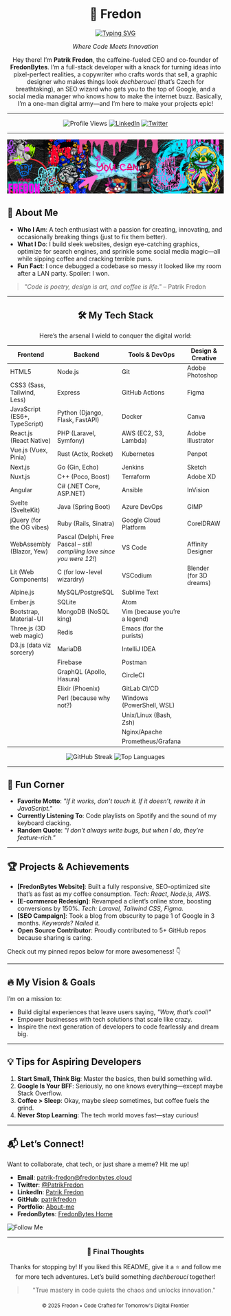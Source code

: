 <!-- Header with modern styling -->
<div align="center">
  
# 🚀 Fredon

[![Typing SVG](https://readme-typing-svg.demolab.com?font=Fira+Code&weight=600&size=24&duration=3000&pause=1000&color=282A36&center=true&vCenter=true&random=false&width=435&lines=Full-Stack+Developer;Security+Expert;Tech+Innovator;Code+Wizard;Design+Ninja;SEO+Sorcerer;Social+Media+Guru)](https://git.io/typing-svg)

*Where Code Meets Innovation*

Hey there! I’m **Patrik Fredon**, the caffeine-fueled CEO and co-founder of **FredonBytes**. I’m a full-stack developer with a knack for turning ideas into pixel-perfect realities, a copywriter who crafts words that sell, a graphic designer who makes things look *dechberoucí* (that’s Czech for breathtaking), an SEO wizard who gets you to the top of Google, and a social media manager who knows how to make the internet buzz. Basically, I’m a one-man digital army—and I’m here to make your projects epic!

---


![Profile Views](https://komarev.com/ghpvc/?username=patrik-fredon&color=blueviolet&style=flat-square)
[![LinkedIn](https://img.shields.io/badge/LinkedIn-Connect-0077B5?style=flat-square&logo=linkedin)](https://linkedin.com/in/fredon)
[![Twitter](https://img.shields.io/badge/Twitter-Follow-1DA1F2?style=flat-square&logo=twitter)](https://twitter.com/Fredon)

</div>

---

<div align="center">
  <img src="https://github.com/patrik-fredon/patrik-fredon/blob/main/fredon6_banner.png" width=full alt="Fredon's Dev Card"/>
</div>

<!-- About Me Section -->

## 🌟 About Me

- **Who I Am**: A tech enthusiast with a passion for creating, innovating, and occasionally breaking things (just to fix them better).
- **What I Do**: I build sleek websites, design eye-catching graphics, optimize for search engines, and sprinkle some social media magic—all while sipping coffee and cracking terrible puns.
- **Fun Fact**: I once debugged a codebase so messy it looked like my room after a LAN party. Spoiler: I won.

> *"Code is poetry, design is art, and coffee is life."* – Patrik Fredon

---

<!-- Tech Stack Section with Modern Badges -->


<div align="center">

## 🛠️ My Tech Stack

Here’s the arsenal I wield to conquer the digital world:

| **Frontend**                     | **Backend**                     | **Tools & DevOps**              | **Design & Creative**          |
|----------------------------------|---------------------------------|---------------------------------|-------------------------------|
| HTML5                           | Node.js                        | Git                            | Adobe Photoshop              |
| CSS3 (Sass, Tailwind, Less)     | Express                        | GitHub Actions                | Figma                        |
| JavaScript (ES6+, TypeScript)   | Python (Django, Flask, FastAPI)| Docker                        | Canva                        |
| React.js (React Native)         | PHP (Laravel, Symfony)         | AWS (EC2, S3, Lambda)         | Adobe Illustrator            |
| Vue.js (Vuex, Pinia)            | Rust (Actix, Rocket)           | Kubernetes                    | Penpot                       |
| Next.js                         | Go (Gin, Echo)                 | Jenkins                       | Sketch                       |
| Nuxt.js                         | C++ (Poco, Boost)              | Terraform                     | Adobe XD                     |
| Angular                         | C# (.NET Core, ASP.NET)        | Ansible                       | InVision                     |
| Svelte (SvelteKit)              | Java (Spring Boot)             | Azure DevOps                  | GIMP                         |
| jQuery (for the OG vibes)       | Ruby (Rails, Sinatra)          | Google Cloud Platform         | CorelDRAW                    |
| WebAssembly (Blazor, Yew)       | Pascal (Delphi, Free Pascal – *still compiling love since you were 12!*) | VS Code                     | Affinity Designer            |
| Lit (Web Components)            | C (for low-level wizardry)     | VSCodium                      | Blender (for 3D dreams)      |
| Alpine.js                       | MySQL/PostgreSQL               | Sublime Text                  |                       |
| Ember.js                        | SQLite                         | Atom                          |                       |
| Bootstrap, Material-UI          | MongoDB (NoSQL king)           | Vim (because you’re a legend) |                       |
| Three.js (3D web magic)         | Redis                          | Emacs (for the purists)       |                       |
| D3.js (data viz sorcery)        | MariaDB                        | IntelliJ IDEA                 |                       |
|                                  | Firebase                       | Postman                       |                       |
|                                  | GraphQL (Apollo, Hasura)       | CircleCI                      |                       |
|                                  | Elixir (Phoenix)               | GitLab CI/CD                  |                       |
|                                  | Perl (because why not?)        | Windows (PowerShell, WSL)     |                       |
|                                  |                                | Unix/Linux (Bash, Zsh)        |                       |
|                                  |                                | Nginx/Apache                  |                       |
|                                  |                                | Prometheus/Grafana            |                       |


![GitHub Streak](https://github-readme-streak-stats.herokuapp.com/?user=patrik-fredon&theme=dracula&hide_border=true)
![Top Languages](https://github-readme-stats.vercel.app/api/top-langs/?username=patrik-fredon&layout=compact&theme=dracula&hide_border=true)

</div>

---

## 🎉 Fun Corner

- **Favorite Motto**: *"If it works, don’t touch it. If it doesn’t, rewrite it in JavaScript."*
- **Currently Listening To**: Code playlists on Spotify and the sound of my keyboard clacking.
- **Random Quote**: *"I don’t always write bugs, but when I do, they’re feature-rich."*


---

## 🏆 Projects & Achievements

- **[FredonBytes Website]**: Built a fully responsive, SEO-optimized site that’s as fast as my coffee consumption. *Tech: React, Node.js, AWS.*
- **[E-commerce Redesign]**: Revamped a client’s online store, boosting conversions by 150%. *Tech: Laravel, Tailwind CSS, Figma.*
- **[SEO Campaign]**: Took a blog from obscurity to page 1 of Google in 3 months. *Keywords? Nailed it.*
- **Open Source Contributor**: Proudly contributed to 5+ GitHub repos because sharing is caring.

Check out my pinned repos below for more awesomeness! 👇

---

## 🔥 My Vision & Goals

I’m on a mission to:
- Build digital experiences that leave users saying, *"Wow, that’s cool!"*
- Empower businesses with tech solutions that scale like crazy.
- Inspire the next generation of developers to code fearlessly and dream big.

---

## 💡 Tips for Aspiring Developers

1. **Start Small, Think Big**: Master the basics, then build something wild.
2. **Google Is Your BFF**: Seriously, no one knows everything—except maybe Stack Overflow.
3. **Coffee > Sleep**: Okay, maybe sleep sometimes, but coffee fuels the grind.
4. **Never Stop Learning**: The tech world moves fast—stay curious!

---

## 📬 Let’s Connect!

Want to collaborate, chat tech, or just share a meme? Hit me up!

- **Email**: patrik-fredon@fredonbytes.cloud
- **Twitter**: [@PatrikFredon](https://twitter.com/freedompatrik)
- **LinkedIn**: [Patrik Fredon](https://linkedin.com/in/patrikfredon)
- **GitHub**: [patrikfredon](https://github.com/patrik-fredon)
- **Portfolio**: [About-me](https://me.fredonbytes.cloud)
- **FredonBytes**: [FredonBytes Home](https://fredonbytes.cloud)

![Follow Me](https://img.shields.io/github/followers/patrik-fredon?label=Follow%20Me&style=social)

---
<!-- Footer Section -->
<div align="center">
  
### 💭 Final Thoughts

Thanks for stopping by! If you liked this README, give it a ⭐ and follow me for more tech adventures. Let’s build something *dechberoucí* together!


> "True mastery in code quiets the chaos and unlocks innovation."

<sub>© 2025 Fredon • Code Crafted for Tomorrow's Digital Frontier</sub>

</div>
